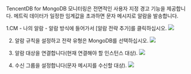 TencentDB for MongoDB 모니터링은 전면적인 사용자 지정 경고 기능을 제공합니다. 메트릭 데이터가 일정한 임계값을 초과하면 문자 메시지로 알람을 발송합니다.

1.CM - 나의 알람 - 알람 방식에 들어가서 [알람 전략 추가]를 클릭하십시오.
![](https://mc.qcloudimg.com/static/img/33def73633ed5fe186d4f7c58a3477ae/g1.png)

2. 알람 규칙을 설정하고 전략 유형은 MongoDB를 선택하십시오.
![](https://mc.qcloudimg.com/static/img/75c4f08032ec997362df3a1bae1b2dc0/g2.png)

3. 알람 대상을 연결합니다(현재 연결해야 할 인스턴스 대상).
![](https://mc.qcloudimg.com/static/img/0fc359a6696bd95f7292c23563573143/g3.png)


4. 수신 그룹을 설정합니다(문자 메시지를 수신할 대상).
![](https://mc.qcloudimg.com/static/img/5ecbcfe40b4a83c097bc22a8e4499389/g4.png)

